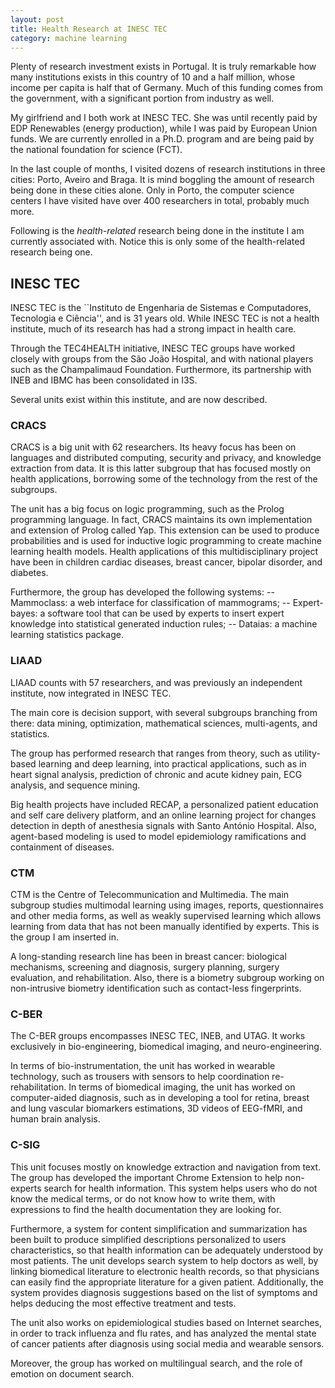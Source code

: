 ```yaml
---
layout: post
title: Health Research at INESC TEC
category: machine learning
---
```


Plenty of research investment exists in Portugal. It is truly remarkable how many institutions exists in this country of 10 and a half million, whose income per capita is half that of Germany. Much of this funding comes from the government, with a significant portion from industry as well.

My girlfriend and I both work at INESC TEC. She was until recently paid by EDP Renewables (energy production), while I was paid by European Union funds. We are currently enrolled in a Ph.D. program and are being paid by the national foundation for science (FCT).

In the last couple of months, I visited dozens of research institutions in three cities: Porto, Aveiro and Braga. It is mind boggling the amount of research being done in these cities alone. Only in Porto, the computer science centers I have visited have over 400 researchers in total, probably much more.

Following is the *health-related* research being done in the institute I am currently associated with. Notice this is only some of the health-related research being one. 

## INESC TEC

INESC TEC is the ``Instituto de Engenharia de Sistemas e Computadores, Tecnologia e Ciência'', and is 31 years old. While INESC TEC is not a health institute, much of its research has had a strong impact in health care.

Through the TEC4HEALTH initiative, INESC TEC groups have worked closely with groups from the São João Hospital, and with national players such as the Champalimaud Foundation. Furthermore, its partnership with INEB and IBMC has been consolidated in I3S.

Several units exist within this institute, and are now described.

### CRACS

 CRACS is a big unit with 62 researchers. Its heavy focus has been on languages and distributed computing, security and privacy, and knowledge extraction from data. It is this latter subgroup that has focused mostly on health applications, borrowing some of the technology from the rest of the subgroups.

The unit has a big focus on logic programming, such as the Prolog programming language. In fact, CRACS maintains its own implementation and extension of Prolog called Yap. This extension can be used to produce probabilities and is used for inductive logic programming to create machine learning health models. Health applications of this multidisciplinary project have been in children cardiac diseases, breast cancer, bipolar disorder, and diabetes.

Furthermore, the group has developed the following systems: -- Mammoclass: a web interface for classification of mammograms; -- Expert-bayes: a software tool that can be used by experts to insert expert knowledge into statistical generated induction rules; -- Dataias: a machine learning statistics package.



### LIAAD

LIAAD counts with 57 researchers, and was previously an independent institute, now integrated in INESC TEC.

The main core is decision support, with several subgroups branching from there: data mining, optimization, mathematical sciences, multi-agents, and statistics.

The group has performed research that ranges from theory, such as utility-based learning and deep learning, into practical applications, such as in heart signal analysis, prediction of chronic and acute kidney pain, ECG analysis, and sequence mining.

Big health projects have included RECAP, a personalized patient education and self care delivery platform, and an online learning project for changes detection in depth of anesthesia signals with Santo António Hospital. Also, agent-based modeling is used to model epidemiology ramifications and containment of diseases.




### CTM

CTM is the Centre of Telecommunication and Multimedia. The main subgroup studies multimodal learning using images, reports, questionnaires and other media forms, as well as weakly supervised learning which allows learning from data that has not been manually identified by experts. This is the group I am inserted in.

A long-standing research line has been in breast cancer: biological mechanisms, screening and diagnosis, surgery planning, surgery evaluation, and rehabilitation. Also, there is a biometry subgroup working on non-intrusive biometry identification such as contact-less fingerprints.






### C-BER

The C-BER groups encompasses INESC TEC, INEB, and UTAG. It works exclusively in bio-engineering, biomedical imaging, and neuro-engineering.

In terms of bio-instrumentation, the unit has worked in wearable technology, such as trousers with sensors to help coordination re-rehabilitation. In terms of biomedical imaging, the unit has worked on computer-aided diagnosis, such as in developing a tool for retina, breast and lung vascular biomarkers estimations, 3D videos of EEG-fMRI, and human brain analysis.




### C-SIG

This unit focuses mostly on knowledge extraction and navigation from text. The group has developed the important Chrome Extension to help non-experts search for health information. This system helps users who do not know the medical terms, or do not know how to write them, with expressions to find the health documentation they are looking for.

Furthermore, a system for content simplification and summarization has been built to produce simplified descriptions personalized to users characteristics, so that health information can be adequately understood by most patients. The unit develops search system to help doctors as well, by linking biomedical literature to electronic health records, so that physicians can easily find the appropriate literature for a given patient. Additionally, the system provides diagnosis suggestions based on the list of symptoms and helps deducing the most effective treatment and tests.

The unit also works on epidemiological studies based on Internet searches, in order to track influenza and flu rates, and has analyzed the mental state of cancer patients after diagnosis using social media and wearable sensors.

Moreover, the group has worked on multilingual search, and the role of emotion on document search.
